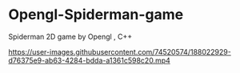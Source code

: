 # Opengl-Spiderman-game
Spiderman 2D game by Opengl ,  C++


https://user-images.githubusercontent.com/74520574/188022929-d76375e9-ab63-4284-bdda-a1361c598c20.mp4

